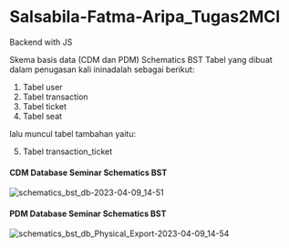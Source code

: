 # Salsabila-Fatma-Aripa_Tugas2MCI
Backend with JS

Skema basis data (CDM dan PDM) Schematics BST 
Tabel yang dibuat dalam penugasan kali ininadalah sebagai berikut: 
1. Tabel user 
2. Tabel transaction
3. Tabel ticket
4. Tabel seat

lalu muncul tabel tambahan yaitu:

5. Tabel transaction_ticket

#### CDM Database Seminar Schematics BST
![schematics_bst_db-2023-04-09_14-51](https://user-images.githubusercontent.com/114417418/230761166-3458dc08-87a7-44e7-8d18-571ce42cd5c2.png)

#### PDM Database Seminar Schematics BST
![schematics_bst_db_Physical_Export-2023-04-09_14-54](https://user-images.githubusercontent.com/114417418/230761178-ded00f00-9966-477f-82cc-edaa5d3fdf04.png)
